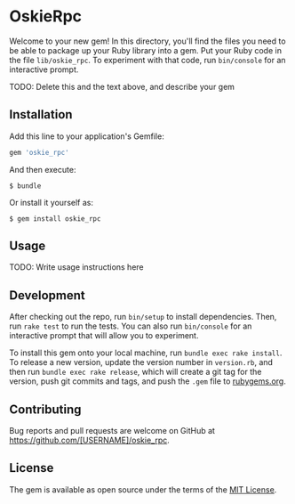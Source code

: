 # OskieRpc

Welcome to your new gem! In this directory, you'll find the files you need to be able to package up your Ruby library into a gem. Put your Ruby code in the file `lib/oskie_rpc`. To experiment with that code, run `bin/console` for an interactive prompt.

TODO: Delete this and the text above, and describe your gem

## Installation

Add this line to your application's Gemfile:

```ruby
gem 'oskie_rpc'
```

And then execute:

    $ bundle

Or install it yourself as:

    $ gem install oskie_rpc

## Usage

TODO: Write usage instructions here

## Development

After checking out the repo, run `bin/setup` to install dependencies. Then, run `rake test` to run the tests. You can also run `bin/console` for an interactive prompt that will allow you to experiment.

To install this gem onto your local machine, run `bundle exec rake install`. To release a new version, update the version number in `version.rb`, and then run `bundle exec rake release`, which will create a git tag for the version, push git commits and tags, and push the `.gem` file to [rubygems.org](https://rubygems.org).

## Contributing

Bug reports and pull requests are welcome on GitHub at https://github.com/[USERNAME]/oskie_rpc.


## License

The gem is available as open source under the terms of the [MIT License](http://opensource.org/licenses/MIT).

